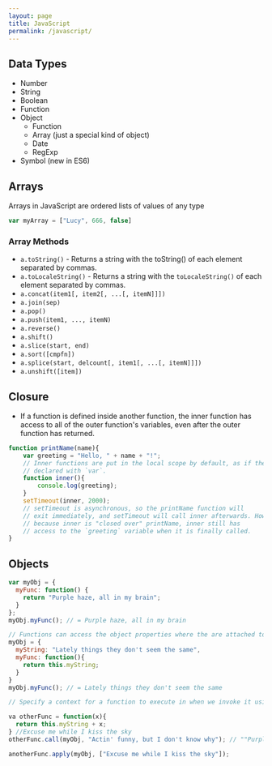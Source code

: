 ```yaml
---
layout: page
title: JavaScript
permalink: /javascript/
---
```


## Data Types

* Number
* String
* Boolean
* Function
* Object
  - Function
  - Array (just a special kind of object)
  - Date
  - RegExp
* Symbol (new in ES6)

## Arrays

Arrays in JavaScript are ordered lists of values of any type

```js
var myArray = ["Lucy", 666, false]
```

### Array Methods

* `a.toString()` - Returns a string with the toString() of each element separated by commas.
* `a.toLocaleString()` - Returns a string with the `toLocaleString()` of each element separated by commas.
* `a.concat(item1[, item2[, ...[, itemN]]])`
* `a.join(sep)`
* `a.pop()`
* `a.push(item1, ..., itemN)`
* `a.reverse()`
* `a.shift()`
* `a.slice(start, end)`
* `a.sort([cmpfn])`
* `a.splice(start, delcount[, item1[, ...[, itemN]]])`
* `a.unshift([item])`

## Closure
* If a function is defined inside another function, the inner function has access to all of the outer function's variables, even after the outer function has returned.

```js
function printName(name){
    var greeting = "Hello, " + name + "!";
    // Inner functions are put in the local scope by default, as if they were
    // declared with `var`.
    function inner(){
        console.log(greeting);
    }
    setTimeout(inner, 2000);
    // setTimeout is asynchronous, so the printName function will
    // exit immediately, and setTimeout will call inner afterwards. However,
    // because inner is "closed over" printName, inner still has
    // access to the `greeting` variable when it is finally called.
}
```
## Objects

```js
var myObj = {
  myFunc: function() {
    return "Purple haze, all in my brain";
  }
};
myObj.myFunc(); // = Purple haze, all in my brain

// Functions can access the object properties where the are attached to by using  'this' keyword
myObj = {
  myString: "Lately things they don't seem the same",
  myFunc: function(){
    return this.myString;
  }
}
myObj.myFunc(); // = Lately things they don't seem the same

// Specify a context for a function to execute in when we invoke it using `call` or `apply`.

va otherFunc = function(x){
  return this.myString + x;
} //Excuse me while I kiss the sky
otherFunc.call(myObj, "Actin' funny, but I don't know why"); // ""Purple haze, all in my brain"

anotherFunc.apply(myObj, ["Excuse me while I kiss the sky"]);

```
